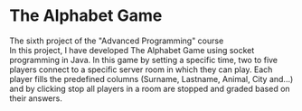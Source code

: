 # The Alphabet Game
 The sixth project of the "Advanced Programming" course \
 In this project, I have developed The Alphabet Game using socket programming in Java. In this game by setting a specific time, two to five players connect to a specific server room in which they can play. Each player fills the predefined columns (Surname, Lastname, Animal, City and...) and by clicking stop all players in a room are stopped and graded based on their answers.
